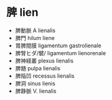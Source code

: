 # 脾 lien

- 脾動脈 A lienalis
- 脾門 hilum liene
- 胃脾間膜 ligamentum gastrolienale
- 脾腎ヒダ/襞/ ligamentum lienorenale
- 脾神経叢 plexus lienalis
- 脾髄 pulpa lienalis
- 脾陥凹 recessus lienalis
- 脾洞 sinus lienis
- 脾静脈 V. lienalis
